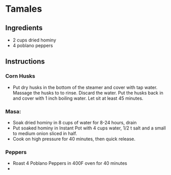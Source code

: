 # Tamales
## Ingredients
* 2 cups dried hominy
* 4 poblano peppers
## Instructions
### Corn Husks
* Put dry husks in the bottom of the steamer and cover with tap water.  Massage the husks to to rinse.  Discard the water.  Put the husks back in and cover with 1 inch boiling water.  Let sit at least 45 minutes.  
### Masa:
* Soak dried hominy in 8 cups of water for 8-24 hours, drain
* Put soaked hominy in Instant Pot with 4 cups water, 1/2 t salt and a small to medium onion sliced in half. 
* Cook on high pressure for 40 minutes, then quick release.
### Peppers
* Roast 4 Poblano Peppers in 400F oven for 40 minutes
* 

